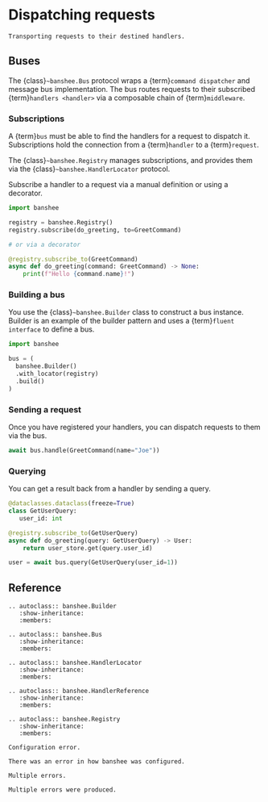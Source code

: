 # Dispatching requests

```{rst-class} lead
Transporting requests to their destined handlers.
```

## Buses

The {class}`~banshee.Bus` protocol wraps a {term}`command dispatcher` and message bus 
implementation. The bus routes requests to their subscribed {term}`handlers <handler>` via a 
composable chain of {term}`middleware`.

### Subscriptions

A {term}`bus` must be able to find the handlers for a request to dispatch it. 
Subscriptions hold the connection from a {term}`handler` to a {term}`request`. 

The {class}`~banshee.Registry` manages subscriptions, and provides them via the 
{class}`~banshee.HandlerLocator` protocol.

Subscribe a handler to a request via a manual definition or using a decorator.

```py
import banshee

registry = banshee.Registry()
registry.subscribe(do_greeting, to=GreetCommand)

# or via a decorator

@registry.subscribe_to(GreetCommand)
async def do_greeting(command: GreetCommand) -> None:
    print(f"Hello {command.name}!")
```

### Building a bus

You use the {class}`~banshee.Builder` class to construct a bus instance. Builder is an 
example of the builder pattern and uses a {term}`fluent interface` to define a bus.

```py
import banshee

bus = (
  banshee.Builder()
  .with_locator(registry)
  .build()
)
```

### Sending a request

Once you have registered your handlers, you can dispatch requests to them via the bus.

```py
await bus.handle(GreetCommand(name="Joe"))
```

### Querying

You can get a result back from a handler by sending a query.

```py
@dataclasses.dataclass(freeze=True)
class GetUserQuery:
   user_id: int

@registry.subscribe_to(GetUserQuery)
async def do_greeting(query: GetUserQuery) -> User:
    return user_store.get(query.user_id)

user = await bus.query(GetUserQuery(user_id=1))
```


## Reference

```{eval-rst}
.. autoclass:: banshee.Builder
   :show-inheritance:
   :members:

.. autoclass:: banshee.Bus
   :show-inheritance:
   :members:

.. autoclass:: banshee.HandlerLocator
   :show-inheritance:
   :members:

.. autoclass:: banshee.HandlerReference
   :show-inheritance:
   :members:

.. autoclass:: banshee.Registry
   :show-inheritance:
   :members:
```

```{exception} banshee.ConfigurationError(message)
Configuration error.

There was an error in how banshee was configured.
```

```{exception} banshee.MultipleErrors(message, exceptions)
Multiple errors.

Multiple errors were produced.
```